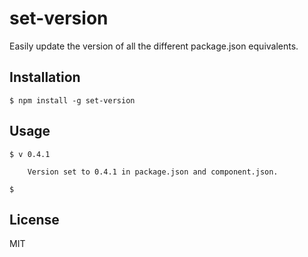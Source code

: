 
# set-version

  Easily update the version of all the different package.json equivalents.

## Installation

    $ npm install -g set-version

## Usage

    $ v 0.4.1
    
        Version set to 0.4.1 in package.json and component.json.
    
    $ 

## License

  MIT